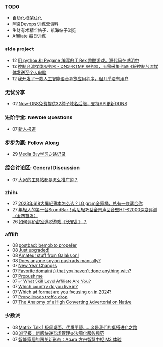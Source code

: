 ### TODO
-  自动化框架优化
-  阿良Devops 训练营资料
-  生财有术精华帖子、航海帖子浏览
-  Affiliate 每日训练

### side project
<!-- sideproject:START -->
-  12 [用 python 和 Pygame 编写的 T Rex 跑酷游戏。源代码在说明中](https://www.youtube.com/watch?v=pZySIXSelCA)
-  12 [控制台流媒体服务器 - DNS+RTMP 服务器，无需采集卡即可将控制台流媒体发送至个人电脑](https://github.com/Aioros/console-streaming-server)
-  12 [我开发了一款人工智能语音导览应用程序，但几乎没有用户](https://www.reddit.com/r/SideProject/comments/18gpp0e/ive_built_an_ai_audio_tour_app_but_have_almost_no/)<!-- sideproject:END -->


### 无忧分享
<!-- ruyo:START -->
-  02 [Now-DNS免费提供32种子域名后缀，支持API更新DDNS](https://51.ruyo.net/18589.html)<!-- ruyo:END -->

### 进阶学堂: Newbie Questions
<!-- advertcn1:START -->
-  07 [新人报道](https://www.advertcn.com/thread-113582-1-1.html)<!-- advertcn1:END -->

### 步步为赢: Follow Along
<!-- advertcn2:START -->
-  29 [Media Buy学习之路记录](https://www.advertcn.com/thread-113493-1-1.html)<!-- advertcn2:END -->

### 综合讨论区: General Discussion
<!-- advertcn3:START -->
-  07 [大家的工具站都是怎么推广的？](https://www.advertcn.com/thread-113578-1-1.html)<!-- advertcn3:END -->


### zhihu
<!-- zhihu:START -->
-  27 [2023年618大屏轻薄本怎么选？LG gram全家桶，总有一款适合你](http://zhuanlan.zhihu.com/p/632641888?utm_campaign=rss&utm_medium=rss&utm_source=rss&utm_content=title)
-  27 [年轻人的第一台SoundBar！索尼轻巧型全景声回音壁HT-S2000深度评测（全网首发）](http://zhuanlan.zhihu.com/p/630990296?utm_campaign=rss&utm_medium=rss&utm_source=rss&utm_content=title)
-  26 [如何评价密室逃脱游戏《长安乱》？](http://www.zhihu.com/question/563950552/answer/3045961312?utm_campaign=rss&utm_medium=rss&utm_source=rss&utm_content=title)<!-- zhihu:END -->

### afflift
<!-- afflift:START -->
-  08 [postback bemob to propeller](https://afflift.com/f/threads/postback-bemob-to-propeller.12418/)
-  08 [Just upgraded!](https://afflift.com/f/threads/just-upgraded.12419/)
-  08 [Amateur stuff from Galaksion!](https://afflift.com/f/threads/amateur-stuff-from-galaksion.12400/)
-  08 [Does anyone spy on push ads manually?](https://afflift.com/f/threads/does-anyone-spy-on-push-ads-manually.10890/)
-  07 [New Year Changes](https://afflift.com/f/threads/new-year-changes.12394/)
-  07 [Favorite domain&lpar;s&rpar; that you haven&#39;t done anything with?](https://afflift.com/f/threads/favorite-domain-s-that-you-havent-done-anything-with.12187/)
-  07 [Propush.me](https://afflift.com/f/threads/propush-me.12367/)
-  07 [✅ What Skill Level Affiliate Are You?](https://afflift.com/f/threads/%E2%9C%85-what-skill-level-affiliate-are-you.7860/)
-  07 [Which country do you live in?](https://afflift.com/f/threads/which-country-do-you-live-in.65/)
-  07 [Which ad format are you focusing on in 2024?](https://afflift.com/f/threads/which-ad-format-are-you-focusing-on-in-2024.12222/)
-  07 [Propellerads traffic drop](https://afflift.com/f/threads/propellerads-traffic-drop.12404/)
-  07 [The Anatomy of a High Converting Advertorial on Native](https://afflift.com/f/threads/the-anatomy-of-a-high-converting-advertorial-on-native.10707/)<!-- afflift:END -->

### 少数派
<!-- sspai:START -->
-  08 [Matrix Talk | 极简桌面、优质平替……这是我们的桌搭进化之路](https://sspai.com/post/85556)
-  08 [派早报：新版快递市场管理办法细化服务规范](https://sspai.com/post/85637)
-  07 [智能家居的网关新形态：Aqara 方舟智慧中枢 M3 体验](https://sspai.com/post/85621)<!-- sspai:END -->
